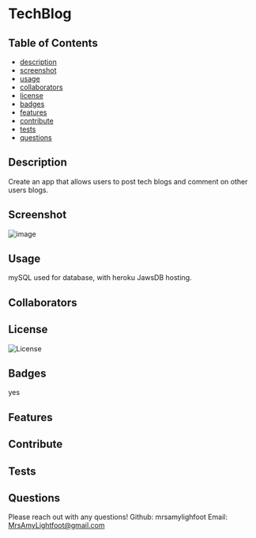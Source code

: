 # TechBlog

## Table of Contents

- [description](#description)
- [screenshot](#screenshot)
- [usage](#usage)
- [collaborators](#collaborators)
- [license](#license)
- [badges](#badges)
- [features](#features)
- [contribute](#contribute)
- [tests](#tests)
- [questions](#questions)

## Description

Create an app that allows users to post tech blogs and comment on other users blogs.

## Screenshot

![image](https://user-images.githubusercontent.com/101309406/170883280-df76820f-1d1f-4b6b-b3f3-fc3670897139.png)

## Usage

mySQL used for database, with heroku JawsDB hosting.

## Collaborators

## License

![License](https://img.shields.io/badge/License-MIT-blue.svg)

## Badges

yes

## Features

## Contribute

## Tests

## Questions

Please reach out with any questions!
Github: mrsamylighfoot
Email: MrsAmyLightfoot@gmail.com
